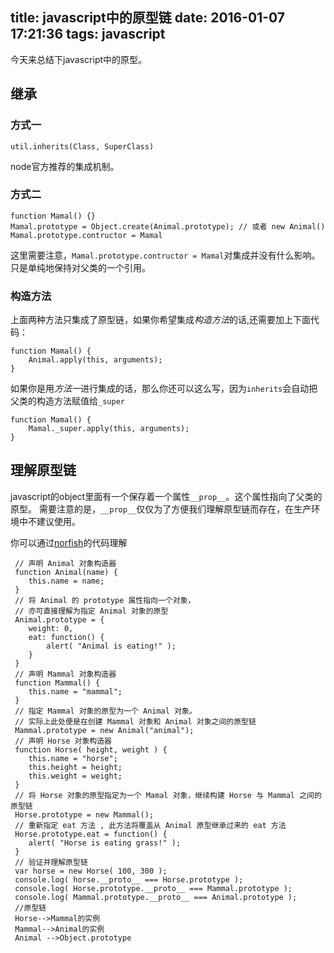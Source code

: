 title: javascript中的原型链
date: 2016-01-07 17:21:36
tags: javascript
---

今天来总结下javascript中的原型。

## 继承

### 方式一

    util.inherits(Class, SuperClass)

node官方推荐的集成机制。

### 方式二

    function Mamal() {}
    Mamal.prototype = Object.create(Animal.prototype); // 或者 new Animal()
    Mamal.prototype.contructor = Mamal

这里需要注意，`Mamal.prototype.contructor = Mamal`对集成并没有什么影响。只是单纯地保持对父类的一个引用。

### 构造方法

上面两种方法只集成了原型链，如果你希望集成*构造方法*的话,还需要加上下面代码：

    function Mamal() {
        Animal.apply(this, arguments);
    }

如果你是用*方法一*进行集成的话，那么你还可以这么写，因为`inherits`会自动把父类的构造方法赋值给`_super`

    function Mamal() {
        Mamal._super.apply(this, arguments);
    }

## 理解原型链

javascript的object里面有一个保存着一个属性`__prop__`。这个属性指向了父类的原型。  需要注意的是，`__prop__`仅仅为了方便我们理解原型链而存在，在生产环境中不建议使用。

你可以通过[norfish](https://github.com/norfish/blog/wiki/%E6%B7%B1%E5%85%A5%E7%90%86%E8%A7%A3JavaScrip%E9%9D%A2%E5%90%91%E5%AF%B9%E8%B1%A1%E5%92%8C%E5%8E%9F%E5%9E%8B%E7%BB%A7%E6%89%BF)的代码理解

     // 声明 Animal 对象构造器
     function Animal(name) { 
        this.name = name;
     } 
     // 将 Animal 的 prototype 属性指向一个对象，
     // 亦可直接理解为指定 Animal 对象的原型
     Animal.prototype = {
        weight: 0, 
        eat: function() { 
            alert( "Animal is eating!" ); 
        } 
     }
     // 声明 Mammal 对象构造器
     function Mammal() { 
        this.name = "mammal"; 
     } 
     // 指定 Mammal 对象的原型为一个 Animal 对象。
     // 实际上此处便是在创建 Mammal 对象和 Animal 对象之间的原型链
     Mammal.prototype = new Animal("animal"); 
     // 声明 Horse 对象构造器
     function Horse( height, weight ) { 
        this.name = "horse"; 
        this.height = height; 
        this.weight = weight; 
     }
     // 将 Horse 对象的原型指定为一个 Mamal 对象，继续构建 Horse 与 Mammal 之间的原型链
     Horse.prototype = new Mammal(); 
     // 重新指定 eat 方法 , 此方法将覆盖从 Animal 原型继承过来的 eat 方法
     Horse.prototype.eat = function() { 
        alert( "Horse is eating grass!" ); 
     }
     // 验证并理解原型链
     var horse = new Horse( 100, 300 ); 
     console.log( horse.__proto__ === Horse.prototype ); 
     console.log( Horse.prototype.__proto__ === Mammal.prototype ); 
     console.log( Mammal.prototype.__proto__ === Animal.prototype ); 
     //原型链
     Horse-->Mammal的实例
     Mammal-->Animal的实例
     Animal -->Object.prototype

